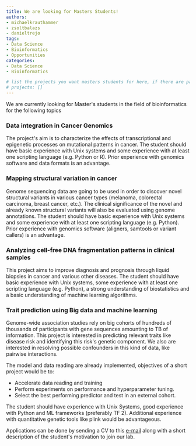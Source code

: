 ```yaml
---
title: We are looking for Masters Students!
authors:
- michaelkrauthammer
- zsoltbalazs
- danieltrejo
tags: 
- Data Science
- Bioinformatics
- Opportunities
categories:
- Data Science
- Bioinformatics

# list the projects you want masters students for here, if there are pages for them
# projects: []
---
```


We are currently looking for Master's students in the field of bioinformatics for the following topics

### Data integration in Cancer Genomics

The project's aim is to characterize the effects of transcriptional and epigenetic processes on mutational patterns in cancer.
The student should have basic experience with Unix systems and some experience with at least one scripting language (e.g. Python or R). Prior experience with genomics software and data formats is an advantage.

### Mapping structural variation in cancer

Genome sequencing data are going to be used in order to discover novel structural variants in various cancer types (melanoma, colorectal carcinoma, breast cancer, etc.). The clinical significance of the novel and already known structural variants will also be evaluated using genome annotations.
The student should have basic experience with Unix systems and some experience with at least one scripting language (e.g. Python). Prior experience with genomics software (aligners, samtools or variant callers) is an advantage. 

### Analyzing cell-free DNA fragmentation patterns in clinical samples

This project aims to improve diagnosis and prognosis through liquid biopsies in cancer and various other diseases. 
The student should have basic experience with Unix systems, some experience with at least one scripting language (e.g. Python), a strong understanding of biostatistics and a basic understanding of machine learning algorithms.

### Trait prediction using Big data and machine learning

Genome-wide association studies rely on big cohorts of hundreds of thousands of participants with gene sequences amounting to TB of information. This project is interested in predicting relevant traits like disease risk and identifying this risk's genetic component. We also are interested in resolving possible confounders in this kind of data, like pairwise interactions.

The model and data reading are already implemented, objectives of a short project would be to:
- Accelerate data reading and training
- Perform experiments on performance and hyperparameter tuning.
- Select the best performing predictor and test in an external cohort.

The student should have experience with Unix Systems, good experience with Python and ML frameworks (preferably TF 2). Additional experience with quantitative genetic tools like plink would be advantageous.

Applications can be done by sending a CV to this <a href="#" onclick="u='michael.krauthammer'; d='uzh.ch'; prompt('Copy address to clipboard',u+'@'+d); return false">e-mail</a> along with a short description of the student's motivation to join our lab.
